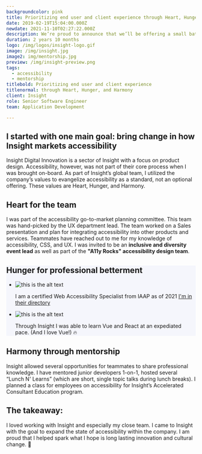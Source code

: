 ```yaml
---
backgroundcolor: pink
title: Prioritizing end user and client experience through Heart, Hunger, and Harmony
date: 2019-02-19T15:04:00.000Z
newdate: 2021-11-10T02:27:22.000Z
description: We’re proud to announce that we’ll be offering a small batch of Jamaica Blue Mountain coffee beans in our store next week.
duration: 2 years 10 months
logo: /img/logos/insight-logo.gif
image: /img/insight.jpg
image2: img/mentorship.jpg
preview: /img/insight-preview.png
tags:
  - accessibility
  - mentorship
titlebold: Prioritizing end user and client experience  
titlenormal: through Heart, Hunger, and Harmony
client: Insight 
role: Senior Software Engineer
team: Application Development

---
```


<section>

<div class="inner-wrap content mini">

<div class="first"></div>

<div class="div2"> 

## I started with one main goal: bring change in how Insight markets accessibility
Insight Digital Innovation is a sector of Insight with a focus on product design. Accessibility, however, was not part of their core process when I was brought on-board. As part of Insight’s global team, I utilized the company’s values to evangelize accessibility as a standard, not an optional offering. These values are Heart, Hunger, and Harmony.

</div>

</section>

<section>

## Heart for the team
I was part of the accessibility go-to-market planning committee. This team was hand-picked by the UX department lead. The team worked on a Sales presentation and plan for integrating accessibility into other products and services. Teammates have reached out to me for my knowledge of accessibility, CSS, and UX. I was invited to be an **inclusive and diversity event lead** as well as part of the **"A11y Rocks" accessibility design team**.

</section>


<section style="background-color: #F5F6FC">

## Hunger for professional betterment
<ul class="parent3">
<li class="div--1">
<div class="subparent3">
<div class="subdiv--1"> 

![this is the alt text](/img/accessibility.png "Title is optional")

</div>
<div class="subdiv--2">

I am a certified Web Accessibility Specialist from IAAP as of 2021 [I'm in their directory](post/brewing-chemex/#comparing-the-results)

</div>
</div>
</li>
<li class="div--2"> 
  <div class="subparent3">
  <div class="subdiv--1" style="mix-blend-mode: darken;">

  ![this is the alt text](/img/vue-react.png "Title is optional")

  </div>
  <div class="subdiv--2">

  Through Insight I was able to learn 
  Vue and React at an expediated pace. 
  (And I love Vue!) 🔥

  </div>
  </div> <!--//subparent3 -->
</li> <!--//div--2 -->
</ul>
</section>

<section> 

## Harmony through mentorship
Insight allowed several opportunities for teammates to share professional knowledge. I have mentored junior developers 1-on-1, hosted several “Lunch N' Learns” (which are short, single topic talks during lunch breaks). I planned a class for employees on accessibility for Insight’s Accelerated Consultant Education program.
<!-- 
![this is the alt text](/img/mentorship.jpg "Title is optional") -->

</section>

<section class="takeaway fullwidth">

<div class="inner-wrap">

## The takeaway:  
I loved working with Insight and especially my close team. 
I came to Insight with the goal to expand the state of accessibility within the company. I am proud that I 
helped spark what I hope is long lasting innovation and cultural change. 🤟

</div>

</section>